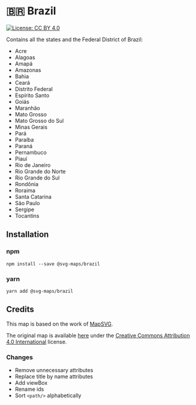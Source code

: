 # 🇧🇷 Brazil

[![License: CC BY 4.0](https://img.shields.io/badge/License-CC%20BY%204.0-blue.svg)](https://creativecommons.org/licenses/by/4.0/)

Contains all the states and the Federal District of Brazil:
* Acre
* Alagoas
* Amapá
* Amazonas
* Bahia
* Ceará
* Distrito Federal
* Espírito Santo
* Goiás
* Maranhão
* Mato Grosso
* Mato Grosso do Sul
* Minas Gerais
* Pará
* Paraíba
* Paraná
* Pernambuco
* Piauí
* Rio de Janeiro
* Rio Grande do Norte
* Rio Grande do Sul
* Rondônia
* Roraima
* Santa Catarina
* São Paulo
* Sergipe
* Tocantins

## Installation

### npm

`npm install --save @svg-maps/brazil`

### yarn

`yarn add @svg-maps/brazil`

## Credits

This map is based on the work of [MapSVG](https://mapsvg.com).

The original map is available [here](https://mapsvg.com/maps/brazil) under the [Creative Commons Attribution 4.0 International](https://creativecommons.org/licenses/by/4.0/) license.

### Changes

* Remove unnecessary attributes
* Replace title by name attributes
* Add viewBox
* Rename ids
* Sort `<path/>` alphabetically
